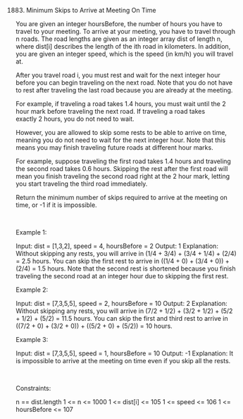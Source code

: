 1883. Minimum Skips to Arrive at Meeting On Time

You are given an integer hoursBefore, the number of hours you have to travel to your meeting. To arrive at your meeting, you have to travel through n roads. The road lengths are given as an integer array dist of length n, where dist[i] describes the length of the ith road in kilometers. In addition, you are given an integer speed, which is the speed (in km/h) you will travel at.

After you travel road i, you must rest and wait for the next integer hour before you can begin traveling on the next road. Note that you do not have to rest after traveling the last road because you are already at the meeting.

For example, if traveling a road takes 1.4 hours, you must wait until the 2 hour mark before traveling the next road. If traveling a road takes exactly 2 hours, you do not need to wait.

However, you are allowed to skip some rests to be able to arrive on time, meaning you do not need to wait for the next integer hour. Note that this means you may finish traveling future roads at different hour marks.

For example, suppose traveling the first road takes 1.4 hours and traveling the second road takes 0.6 hours. Skipping the rest after the first road will mean you finish traveling the second road right at the 2 hour mark, letting you start traveling the third road immediately.

Return the minimum number of skips required to arrive at the meeting on time, or -1 if it is impossible.

 

Example 1:

Input: dist = [1,3,2], speed = 4, hoursBefore = 2
Output: 1
Explanation:
Without skipping any rests, you will arrive in (1/4 + 3/4) + (3/4 + 1/4) + (2/4) = 2.5 hours.
You can skip the first rest to arrive in ((1/4 + 0) + (3/4 + 0)) + (2/4) = 1.5 hours.
Note that the second rest is shortened because you finish traveling the second road at an integer hour due to skipping the first rest.


Example 2:

Input: dist = [7,3,5,5], speed = 2, hoursBefore = 10
Output: 2
Explanation:
Without skipping any rests, you will arrive in (7/2 + 1/2) + (3/2 + 1/2) + (5/2 + 1/2) + (5/2) = 11.5 hours.
You can skip the first and third rest to arrive in ((7/2 + 0) + (3/2 + 0)) + ((5/2 + 0) + (5/2)) = 10 hours.


Example 3:

Input: dist = [7,3,5,5], speed = 1, hoursBefore = 10
Output: -1
Explanation: It is impossible to arrive at the meeting on time even if you skip all the rests.


 

Constraints:

n == dist.length
1 <= n <= 1000
1 <= dist[i] <= 105
1 <= speed <= 106
1 <= hoursBefore <= 107